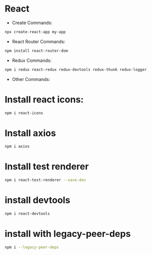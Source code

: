 # React

- Create Commands:

```bash
npx create-react-app my-app
```
- React Router Commands:

```bash
npm install react-router-dom
```
- Redux Commands:

```bash
npm i redux react-redux redux-devtools redux-thunk redux-logger
```

- Other Commands:

# Install react icons:
```bash
npm i react-icons
```

# Install axios
```bash
npm i axios
```

# Install test renderer
```bash
npm i react-test-renderer --save-dev
```

# install devtools
```bash
npm i react-devtools
```

# install with legacy-peer-deps
```bash
npm i --legacy-peer-deps
```
